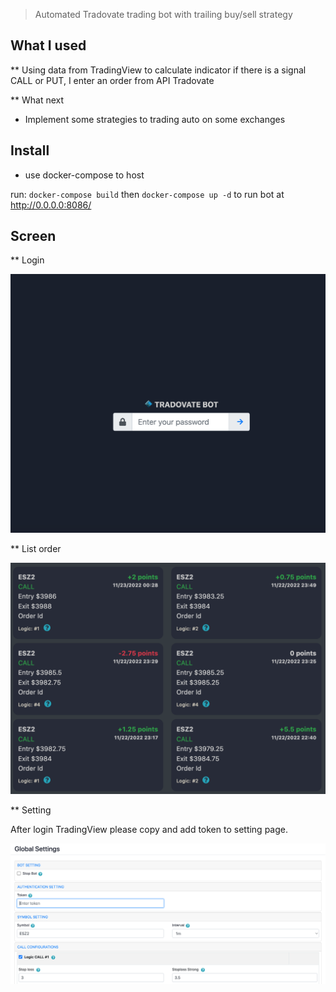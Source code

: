 > Automated Tradovate trading bot with trailing buy/sell strategy

## What I used

** Using data from TradingView to calculate indicator if there is a signal CALL or PUT, I enter an order from API Tradovate

** What next

- Implement some strategies to trading auto on some exchanges

## Install

- use docker-compose to host

run: `docker-compose build` then `docker-compose up -d` to run bot at http://0.0.0.0:8086/


## Screen

** Login

![Alt text](https://github.com/dearvn/tradovate-trading-bot/raw/main/login.png?raw=true "login")

** List order

![Alt text](https://github.com/dearvn/tradovate-trading-bot/raw/main/orders.png?raw=true "orders")


** Setting

After login TradingView please copy and add token to setting page.

![Alt text](https://github.com/dearvn/tradovate-trading-bot/raw/main/setting.png?raw=true "orders")


